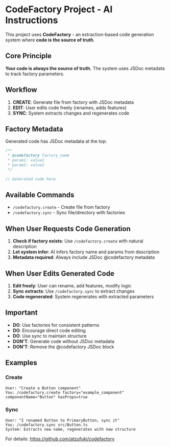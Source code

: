 # CodeFactory Project - AI Instructions

This project uses **CodeFactory** - an extraction-based code generation system where **code is the source of truth**.

## Core Principle

**Your code is always the source of truth.** The system uses JSDoc metadata to track factory parameters.

## Workflow

1. **CREATE**: Generate file from factory with JSDoc metadata
2. **EDIT**: User edits code freely (renames, adds features)
3. **SYNC**: System extracts changes and regenerates code

## Factory Metadata

Generated code has JSDoc metadata at the top:

```typescript
/**
 * @codefactory factory_name
 * param1: value1
 * param2: value2
 */

// Generated code here
```

## Available Commands

- `/codefactory.create` - Create file from factory
- `/codefactory.sync` - Sync file/directory with factories

## When User Requests Code Generation

1. **Check if factory exists**: Use `/codefactory.create` with natural description
2. **Let system infer**: AI infers factory name and params from description
3. **Metadata required**: Always include JSDoc @codefactory metadata

## When User Edits Generated Code

1. **Edit freely**: User can rename, add features, modify logic
2. **Sync extracts**: Use `/codefactory.sync` to extract changes
3. **Code regenerated**: System regenerates with extracted parameters

## Important

- **DO**: Use factories for consistent patterns
- **DO**: Encourage direct code editing
- **DO**: Use sync to maintain structure
- **DON'T**: Generate code without JSDoc metadata
- **DON'T**: Remove the @codefactory JSDoc block

## Examples

### Create
```
User: "Create a Button component"
You: /codefactory.create factory="example_component" componentName="Button" hasProps=true
```

### Sync
```
User: "I renamed Button to PrimaryButton, sync it"
You: /codefactory.sync src/Button.ts
System: Extracts new name, regenerates with new structure
```

For details: https://github.com/atzufuki/codefactory
